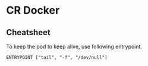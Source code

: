 # CR Docker

## Cheatsheet

To keep the pod to keep alive, use following entrypoint.
```
ENTRYPOINT ["tail", "-f", "/dev/null"]
```